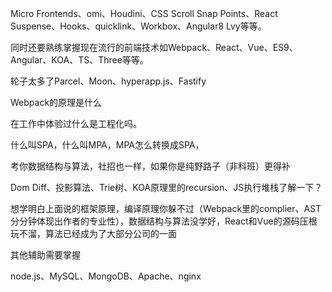 Micro Frontends、omi、Houdini、CSS Scroll Snap Points、React Suspense、Hooks、quicklink、Workbox、Angular8 Lvy等等。

同时还要熟练掌握现在流行的前端技术如Webpack、React、Vue、ES9、Angular、KOA、TS、Three等等。

轮子太多了Parcel、Moon、hyperapp.js、Fastify

Webpack的原理是什么

在工作中体验过什么是工程化吗。

什么叫SPA，什么叫MPA，MPA怎么转换成SPA，

考你数据结构与算法，社招也一样，如果你是纯野路子（非科班）更得补

Dom Diff、投影算法、Trie树、KOA原理里的recursion、JS执行堆栈了解一下？

想学明白上面说的框架原理，编译原理你躲不过（Webpack里的complier、AST分分钟体现出作者的专业性），数据结构与算法没学好，React和Vue的源码压根玩不溜，算法已经成为了大部分公司的一面

其他辅助需要掌握

node.js、MySQL、MongoDB、Apache、nginx